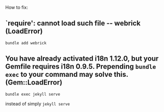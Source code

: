 How to fix:


## `require': cannot load such file -- webrick (LoadError)

`bundle add webrick`


## You have already activated i18n 1.12.0, but your Gemfile requires i18n 0.9.5. Prepending `bundle exec` to your command may solve this. (Gem::LoadError)

`bundle exec jekyll serve`

instead of simply `jekyll serve`
